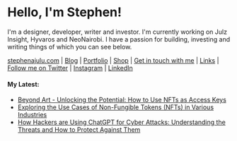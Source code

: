   <!-- Hello there! Feel free to make this your own but kindly don't use my data. Attributions are welcomed & appreciated --> 

# Hello, I'm Stephen!

I'm a designer, developer, writer and investor. I'm currently working on Julz Insight, Hyvaros and NeoNairobi. I have a passion for building, investing and writing things of which you can see below.

[stephenajulu.com](https://stephenajulu.com) | [Blog](https://stephenajulu.com/blog) | [Portfolio](https://stephenajulu.com/portfolio) | [Shop](https://stephenajulu.com/store) | [Get in touch with me](https://stephenajulu.com/contact) | [Links](https://stephenajulu.com/links) | [Follow me on Twitter](https://twitter.com/stephenajulu) | [Instagram](https://instagram.com/stephenajulu) | [LinkedIn](https://linkedin.com/in/stephenajulu)

#### My Latest:

<!-- BLOG-POST-LIST:START -->
- [Beyond Art - Unlocking the Potential: How to Use NFTs as Access Keys](https://stephenajulu.com/blog/beyond-art-unlocking-the-potential-how-to-use-nfts-as-access-keys/)
- [Exploring the Use Cases of Non-Fungible Tokens &lpar;NFTs&rpar; in Various Industries](https://stephenajulu.com/blog/exploring-the-use-cases-of-non-fungible-tokens-nfts-in-various-industries/)
- [How Hackers are Using ChatGPT for Cyber Attacks: Understanding the Threats and How to Protect Against Them](https://stephenajulu.com/blog/how-hackers-are-using-chatgpt-for-cyber-attacks-understanding-the-threats-and-how-to-protect-against-them/)
<!-- BLOG-POST-LIST:END -->

